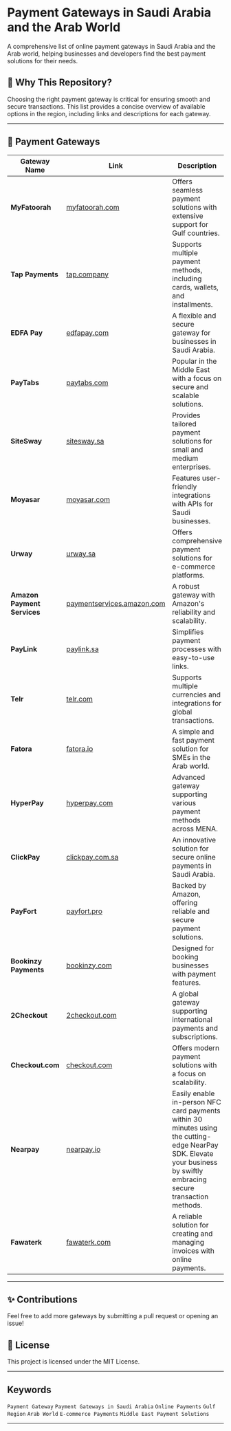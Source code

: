 # Payment Gateways in Saudi Arabia and the Arab World  
A comprehensive list of online payment gateways in Saudi Arabia and the Arab world, helping businesses and developers find the best payment solutions for their needs.    

## 🌟 Why This Repository?  
Choosing the right payment gateway is critical for ensuring smooth and secure transactions. This list provides a concise overview of available options in the region, including links and descriptions for each gateway.  

---

## 🚀 Payment Gateways  

| Gateway Name       | Link                                           | Description                                                                 |
|---------------------|------------------------------------------------|-----------------------------------------------------------------------------|
| **MyFatoorah**      | [myfatoorah.com](https://www.myfatoorah.com/)  | Offers seamless payment solutions with extensive support for Gulf countries. |
| **Tap Payments**    | [tap.company](https://www.tap.company/ar-sa/products/payment-methods) | Supports multiple payment methods, including cards, wallets, and installments. |
| **EDFA Pay**        | [edfapay.com](https://edfapay.com/home-ar/#form) | A flexible and secure gateway for businesses in Saudi Arabia.               |
| **PayTabs**         | [paytabs.com](https://site.paytabs.com/en/payment-methods/) | Popular in the Middle East with a focus on secure and scalable solutions.   |
| **SiteSway**        | [sitesway.sa](https://sitesway.sa/)            | Provides tailored payment solutions for small and medium enterprises.       |
| **Moyasar**         | [moyasar.com](https://moyasar.com/ar/)         | Features user-friendly integrations with APIs for Saudi businesses.         |
| **Urway**           | [urway.sa](https://www.urway.sa/home)          | Offers comprehensive payment solutions for e-commerce platforms.            |
| **Amazon Payment Services** | [paymentservices.amazon.com](https://paymentservices.amazon.com/?language=ar-AE) | A robust gateway with Amazon's reliability and scalability.                |
| **PayLink**         | [paylink.sa](https://paylink.sa/)              | Simplifies payment processes with easy-to-use links.                        |
| **Telr**            | [telr.com](https://telr.com/ar-sa)            | Supports multiple currencies and integrations for global transactions.      |
| **Fatora**          | [fatora.io](https://fatora.io/ar/online-payment-gateway/) | A simple and fast payment solution for SMEs in the Arab world.              |
| **HyperPay**        | [hyperpay.com](https://www.hyperpay.com/ar/)   | Advanced gateway supporting various payment methods across MENA.            |
| **ClickPay**        | [clickpay.com.sa](https://clickpay.com.sa/wps/portal/clickpaynew) | An innovative solution for secure online payments in Saudi Arabia.          |
| **PayFort**         | [payfort.pro](https://payfort.pro/en/)         | Backed by Amazon, offering reliable and secure payment solutions.           |
| **Bookinzy Payments** | [bookinzy.com](https://bookinzy.com/ar/online-payments-ar/) | Designed for booking businesses with payment features.                      |
| **2Checkout**       | [2checkout.com](https://www.2checkout.com/)    | A global gateway supporting international payments and subscriptions.       |
| **Checkout.com**    | [checkout.com](https://www.checkout.com/ar-ae/payment-methods) | Offers modern payment solutions with a focus on scalability.                |
| **Nearpay**         | [nearpay.io](https://nearpay.io/)              | Easily enable in-person NFC card payments within 30 minutes using the cutting-edge NearPay SDK. Elevate your business by swiftly embracing secure transaction methods.            |
| **Fawaterk**        | [fawaterk.com](https://fawaterk.com/arabic/)   | A reliable solution for creating and managing invoices with online payments. |

---

## ✨ Contributions  
Feel free to add more gateways by submitting a pull request or opening an issue! 



## 📄 License  
This project is licensed under the MIT License.  

---

## Keywords  
`Payment Gateway` `Payment Gateways in Saudi Arabia` `Online Payments` `Gulf Region` `Arab World` `E-commerce Payments` `Middle East Payment Solutions`  

---

